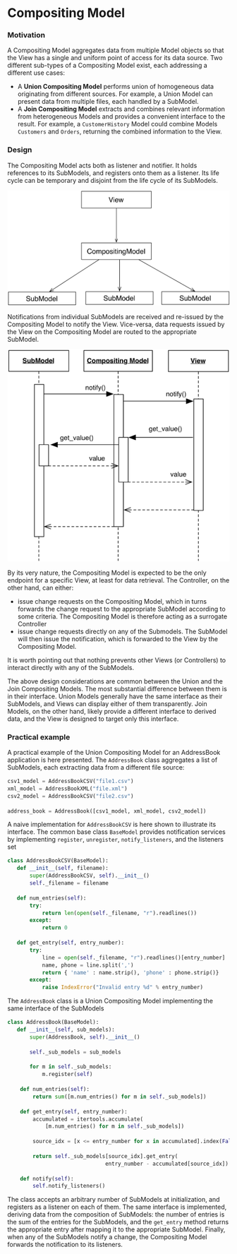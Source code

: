 # Compositing Model

### Motivation

A Compositing Model aggregates data from multiple Model objects so that the
View has a single and uniform point of access for its data source. 
Two different sub-types of a Compositing Model exist, each addressing
a different use cases:

- A **Union Compositing Model** performs union of homogeneous data originating 
  from different sources. For example, a Union Model can present data from
  multiple files, each handled by a SubModel.
- A **Join Compositing Model** extracts and combines relevant 
  information from heterogeneous Models and provides a convenient
  interface to the result. For example, a `CustomerHistory` 
  Model could combine Models `Customers` and `Orders`, returning 
  the combined information to the View.

### Design

The Compositing Model acts both as listener and notifier. It holds references 
to its SubModels, and registers onto them as a listener.  Its life cycle can be
temporary and disjoint from the life cycle of its SubModels.

<p align="center">
    <img src="images/compositing_model/compositing_model_design.png" /> 
</p>

Notifications from individual SubModels are received and re-issued by the
Compositing Model to notify the View. Vice-versa, data requests issued by 
the View on the Compositing Model are routed to the appropriate SubModel. 

<p align="center">
    <img src="images/compositing_model/compositing_model_view_interaction.png" /> 
</p>

By its very nature, the Compositing Model is expected to be the only endpoint
for a specific View, at least for data retrieval. The Controller, on the other hand,
can either:

- issue change requests on the Compositing Model, which in turns forwards the 
  change request to the appropriate SubModel according to some criteria. 
  The Compositing Model is therefore acting as a surrogate Controller
- issue change requests directly on any of the Submodels. The SubModel will then issue 
  the notification, which is forwarded to the View by the Compositing Model.

It is worth pointing out that nothing prevents other Views (or Controllers) to
interact directly with any of the SubModels.

The above design considerations are common between the Union and the Join Compositing
Models. The most substantial difference between them is in their interface.
Union Models generally have the same interface as their SubModels, and Views
can display either of them transparently. Join Models, on the other hand,
likely provide a different interface to derived data, and the View is designed
to target only this interface.

### Practical example

A practical example of the Union Compositing Model for an AddressBook application
is here presented. The ``AddressBook`` class aggregates a list of SubModels,
each extracting data from a different file source:

```python
csv1_model = AddressBookCSV("file1.csv")
xml_model = AddressBookXML("file.xml")
csv2_model = AddressBookCSV("file2.csv")

address_book = AddressBook([csv1_model, xml_model, csv2_model])
```

A naive implementation for ``AddressBookCSV`` is here shown to illustrate its
interface. The common base class ``BaseModel`` provides notification services
by implementing ``register``, ``unregister``, ``notify_listeners``, and the
listeners set

```python
class AddressBookCSV(BaseModel):
   def __init__(self, filename):
       super(AddressBookCSV, self).__init__()
       self._filename = filename

   def num_entries(self):
       try:
           return len(open(self._filename, "r").readlines())
       except:
           return 0

   def get_entry(self, entry_number):
       try:
           line = open(self._filename, "r").readlines()[entry_number]
           name, phone = line.split(',')
           return { 'name' : name.strip(), 'phone' : phone.strip()}
       except:
           raise IndexError("Invalid entry %d" % entry_number)
```

The ``AddressBook`` class is a Union Compositing Model implementing the same interface
of the SubModels

```python
class AddressBook(BaseModel):
   def __init__(self, sub_models):
       super(AddressBook, self).__init__()

       self._sub_models = sub_models

       for m in self._sub_models:
           m.register(self)

    def num_entries(self):
        return sum([m.num_entries() for m in self._sub_models])

    def get_entry(self, entry_number):
        accumulated = itertools.accumulate(
            [m.num_entries() for m in self._sub_models])

        source_idx = [x <= entry_number for x in accumulated].index(False)

        return self._sub_models[source_idx].get_entry(
                               entry_number - accumulated[source_idx])

    def notify(self):
        self.notify_listeners()
```

The class accepts an arbitrary number of SubModels at initialization, and
registers as a listener on each of them. The same interface is implemented,
deriving data from the composition of SubModels: the number of entries is 
the sum of the entries for the SubModels, and the ``get_entry`` method returns
the appropriate entry after mapping it to the appropriate SubModel.  Finally,
when any of the SubModels notify a change, the Compositing Model forwards the
notification to its listeners.

